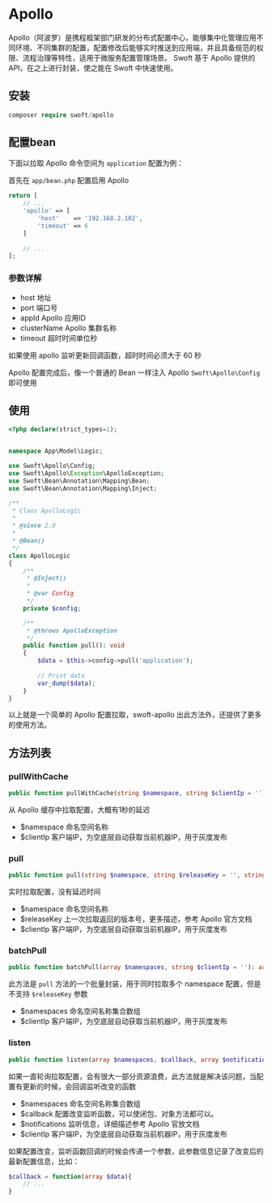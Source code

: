 # Apollo

Apollo（阿波罗）是携程框架部门研发的分布式配置中心，能够集中化管理应用不同环境、不同集群的配置，配置修改后能够实时推送到应用端，并且具备规范的权限、流程治理等特性，适用于微服务配置管理场景。
Swoft 基于 Apollo 提供的 API，在之上进行封装，使之能在 Swoft 中快速使用。

## 安装

```php
composer require swoft/apollo
```

## 配置bean

下面以拉取 Apollo 命令空间为 `application` 配置为例：

首先在 `app/bean.php` 配置启用 Apollo

```php
return [
    // ...
    'apollo' => [
        'host'    => '192.168.2.102',
        'timeout' => 6
    ]
    
    // ...
];
```

### 参数详解

- host 地址
- port 端口号
- appId Apollo 应用ID
- clusterName Apollo 集群名称
- timeout 超时时间单位秒

<p class="tip"> 如果使用 apollo 监听更新回调函数，超时时间必须大于 60 秒 </p>

Apollo 配置完成后，像一个普通的 Bean 一样注入 Apollo `Swoft\Apollo\Config` 即可使用

## 使用

```php
<?php declare(strict_types=1);


namespace App\Model\Logic;

use Swoft\Apollo\Config;
use Swoft\Apollo\Exception\ApolloException;
use Swoft\Bean\Annotation\Mapping\Bean;
use Swoft\Bean\Annotation\Mapping\Inject;

/**
 * Class ApolloLogic
 *
 * @since 2.0
 *
 * @Bean()
 */
class ApolloLogic
{
    /**
     * @Inject()
     *
     * @var Config
     */
    private $config;

    /**
     * @throws ApolloException
     */
    public function pull(): void
    {
        $data = $this->config->pull('application');
        
        // Print data
        var_dump($data);
    }
}
```

以上就是一个简单的 Apollo 配置拉取，swoft-apollo 出此方法外，还提供了更多的使用方法。

## 方法列表

### pullWithCache

```php
public function pullWithCache(string $namespace, string $clientIp = ''): array
```

从 Apollo 缓存中拉取配置，大概有1秒的延迟


- $namespace 命名空间名称
- $clientIp 客户端IP，为空底层自动获取当前机器IP，用于灰度发布

### pull

```php
public function pull(string $namespace, string $releaseKey = '', string $clientIp = ''): array
```

实时拉取配置，没有延迟时间

- $namespace 命名空间名称
- $releaseKey 上一次拉取返回的版本号，更多描述，参考 Apollo 官方文档
- $clientIp 客户端IP，为空底层自动获取当前机器IP，用于灰度发布

### batchPull

```php
public function batchPull(array $namespaces, string $clientIp = ''): array
```
此方法是 `pull` 方法的一个批量封装，用于同时拉取多个 namespace 配置，但是不支持 `$releaseKey` 参数

- $namespaces 命名空间名称集合数组
- $clientIp 客户端IP，为空底层自动获取当前机器IP，用于灰度发布

### listen

```php
public function listen(array $namespaces, $callback, array $notifications = [], string $clientIp = ''): void
```

如果一直轮询拉取配置，会有很大一部分资源浪费，此方法就是解决该问题，当配置有更新的时候，会回调监听改变的函数

- $namespaces 命名空间名称集合数组
- $callback 配置改变监听函数，可以使闭包、对象方法都可以。
- $notifications 监听信息，详细描述参考 Apollo 官放文档
- $clientIp 客户端IP，为空底层自动获取当前机器IP，用于灰度发布


如果配置改变，监听函数回调的时候会传递一个参数，此参数信息记录了改变后的最新配置信息，比如：

```php
$callback = function(array $data){
    // ...
}
```
